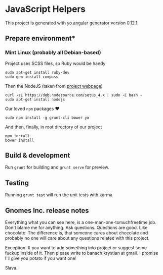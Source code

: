 # JavaScript Helpers

This project is generated with [yo angular generator](https://github.com/yeoman/generator-angular)
version 0.12.1.

## Prepare environment*

### Mint Linux (probably all Debian-based)

Project uses SCSS files, so Ruby would be handy
```
sudo apt-get install ruby-dev
sudo gem install compass
```

Then the NodeJS (taken from [project webpage](https://nodejs.org/en/download/package-manager/#debian-and-ubuntu-based-linux-distributions))
```
curl -sL https://deb.nodesource.com/setup_4.x | sudo -E bash -
sudo apt-get install nodejs
```

Our loved `npm` packages &#9829;
```
sudo npm install -g grunt-cli bower yo
```

And then, finally, in root directory of our project

```
npm install
bower install
```

## Build & development

Run `grunt` for building and `grunt serve` for preview.

## Testing

Running `grunt test` will run the unit tests with karma.

## Gnomes Inc. release notes

Everything what you can see here, is a one-man-one-tomuchfreetime job. Don't blame me for anything. Ask questions.
Questions are good. Like chocolate. The difference is, that someone cares about chocolate and probably no one will care about
any questions related with this project.

Exception:
If you want to add something into project or suggest some fuckup inside of it.
Then please write to banach.krystian at gmail. I promise I'll give you potato if you want one!

Slava.
